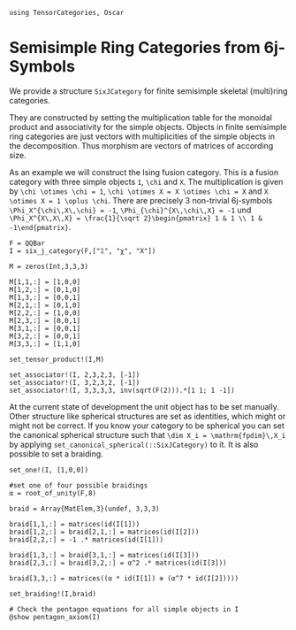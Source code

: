 ```@setup FC
using TensorCategories, Oscar
```

# Semisimple Ring Categories from 6j-Symbols

We provide a structure `SixJCategory` for finite semisimple skeletal (multi)ring categories. 

They are constructed by setting the multiplication table for the monoidal product and associativity for the simple objects. Objects in finite semisimple ring categories are just vectors with multiplicities of the simple objects in the decomposition. Thus morphism are vectors of matrices of according size.

As an example we will construct the Ising fusion category. This is a fusion category with three simple objects ``1``, ``\chi`` and ``X``. The multiplication is given by ``\chi \otimes \chi = 1``, ``\chi \otimes X = X \otimes \chi = X`` and ``X \otimes X = 1 \oplus \chi``. There are precisely 3 non-trivial 6j-symbols ``\Phi_X^{\chi\,X\,\chi} = -1``, ``\Phi_{\chi}^{X\,\chi\,X} = -1`` und ``\Phi_X^{X\,X\,X} = \frac{1}{\sqrt 2}\begin{pmatrix} 1 & 1 \\ 1 & -1\end{pmatrix}``.

```@example FC
F = QQBar
I = six_j_category(F,["𝟙", "χ", "X"])

M = zeros(Int,3,3,3)

M[1,1,:] = [1,0,0]
M[1,2,:] = [0,1,0]
M[1,3,:] = [0,0,1]
M[2,1,:] = [0,1,0]
M[2,2,:] = [1,0,0]
M[2,3,:] = [0,0,1]
M[3,1,:] = [0,0,1]
M[3,2,:] = [0,0,1]
M[3,3,:] = [1,1,0]

set_tensor_product!(I,M)

set_associator!(I, 2,3,2,3, [-1])
set_associator!(I, 3,2,3,2, [-1])
set_associator!(I, 3,3,3,3, inv(sqrt(F(2))).*[1 1; 1 -1])
```

At the current state of development the unit object has to be set manually. Other structure like spherical structures are set as identities, which might or might not be correct. If you know your category to be spherical you can set the canonical spherical structure such that ``\dim X_i = \mathrm{fpdim}\,X_i`` by applying ``set_canonical_spherical(::SixJCategory)`` to it. It is also possible to set a braiding.

```@example FC
set_one!(I, [1,0,0])

#set one of four possible braidings 
α = root_of_unity(F,8)

braid = Array{MatElem,3}(undef, 3,3,3)

braid[1,1,:] = matrices(id(I[1]))
braid[1,2,:] = braid[2,1,:] = matrices(id(I[2]))
braid[2,2,:] = -1 .* matrices(id(I[1]))

braid[1,3,:] = braid[3,1,:] = matrices(id(I[3]))
braid[2,3,:] = braid[3,2,:] = α^2 .* matrices(id(I[3]))

braid[3,3,:] = matrices((α * id(I[1]) ⊕ (α^7 * id(I[2]))))

set_braiding!(I,braid)

# Check the pentagon equations for all simple objects in I
@show pentagon_axiom(I)
```


